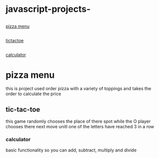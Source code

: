 # javascript-projects-

## 
[pizza menu](https://github.com/sunelement/javascript-projects-/tree/main/pizza%20menu)
## 
[tictactoe](https://github.com/sunelement/javascript-projects-/tree/main/tic-tac-toe)

## 
[calculator](https://github.com/sunelement/javascript-projects-/tree/main/Calculator)

<h1> pizza menu</h1>
<p>this is project used order pizza with a variety of toppings and takes the order to calculate the price </p>

<h2> tic-tac-toe </h2>
<p>this game randomly chooses the place of there spot while the O player chooses there next move unitl one of the letters have reached 3 in a row  </p>

<h3> calculator </h3>
<p> basic functionality so you can add, subtract, multiply and divide</p>

